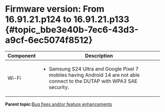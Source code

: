 # Firmware version: From 16.91.21.p124 to 16.91.21.p133 {#topic_bbe3e40b-7ec6-43d3-a9cf-6ec5074f8512}

|Component|Description|
|-----------|-------------|
|Wi-Fi|<ul><li>Samsung S24 Ultra and Google Pixel 7 mobiles having Android 14 are not able connect to the DUTAP with WPA3 SAE security.</li></ul>|

**Parent topic:**[Bug fixes and/or feature enhancements](../topics/bug_fixes_andor_feature_enhancements.md)

